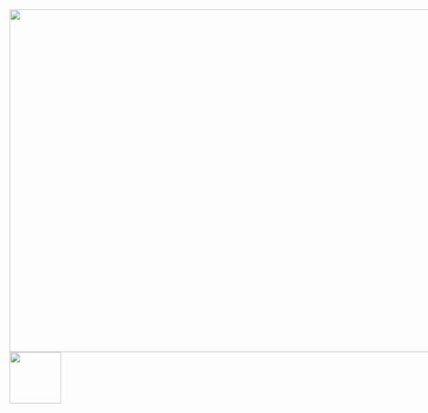 <html>
  <head>
   <title></title>
   <style>
    .contenedor{
   text-aling:center;
   height:600px;
   width:1200;
   float:left;
   }
   .contenedorr{
     text-aling: center;
     background: whrite;
     border: 2px solid black;
      height: 300px;
      width: 400;
      float:l eft;
     }
   </style>
   </head>
  <body>
 <div class="contenedor">
  <img src="https://i.pinimg.com/originals/45/85/76/45857680b9afcaf0782e0b5788ec7fd2.jpg" width="1200px" height="600px">
  
  <div class="contenedorrr">
  <img src="https://i.pinimg.com/originals/05/d0/06/05d006704f4eaa03e232c709f45f47e6.jpg" width="90px" height="90px">
    
 </body>
 </html>
